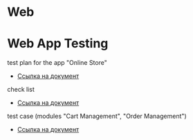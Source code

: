 # Web

# Web App Testing

test plan for the app "Online Store"
- [Ссылка на документ](https://docs.google.com/spreadsheets/d/1C4bPqDWvrNT9rqXsY5PLU8roVJuIWl8AxlRUqvinDLY/edit?usp=sharing)

check list
- [Ссылка на документ](https://docs.google.com/spreadsheets/d/15e5Hd8hpqYXbGrc4b_505nycblRvCi6lnqqOneeY9AA/edit?usp=sharing)

test case (modules "Cart Management", "Order Management")
- [Ссылка на документ](https://app.qase.io/project/G9?previewMode=side&suite=234&tab=properties)
